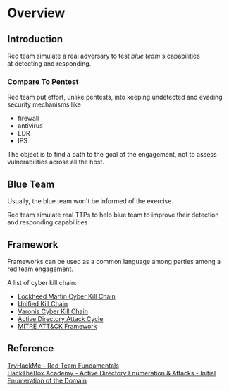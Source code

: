 # Overview
## Introduction
Red team simulate a real adversary to test *blue team*'s capabilities at detecting and responding.

### Compare To Pentest
Red team put effort, unlike pentests, into keeping undetected and evading security mechanisms like
- firewall
- antivirus
- EDR
- IPS

The object is to find a path to the goal of the engagement, not to assess vulnerabilities across all the host.

## Blue Team
Usually, the blue team won't be informed of the exercise.

Red team simulate real TTPs to help blue team to improve their detection and responding capabilities 

## Framework
Frameworks can be used as a common language among parties among a red team engagement.

A list of cyber kill chain:
-   [Lockheed Martin Cyber Kill Chain](https://www.lockheedmartin.com/en-us/capabilities/cyber/cyber-kill-chain.html)
-   [Unified Kill Chain](https://unifiedkillchain.com/)
-   [Varonis Cyber Kill Chain](https://www.varonis.com/blog/cyber-kill-chain/)
-   [Active Directory Attack Cycle](https://github.com/infosecn1nja/AD-Attack-Defense)
-   [MITRE ATT&CK Framework](https://attack.mitre.org/)

## Reference
[TryHackMe - Red Team Fundamentals](https://tryhackme.com/room/redteamfundamentals)  
[HackTheBox Academy - Active Directory Enumeration & Attacks - Initial Enumeration of the Domain](https://academy.hackthebox.com/module/143/section/1265)